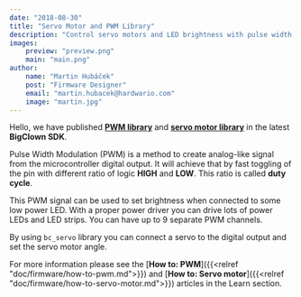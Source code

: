```yaml
---
date: "2018-08-30"
title: "Servo Motor and PWM Library"
description: "Control servo motors and LED brightness with pulse width modulation."
images:
    preview: "preview.png"
    main: "main.png"
author:
    name: "Martin Hubáček"
    post: "Firmware Designer"
    email: "martin.hubacek@hardwario.com"
    image: "martin.jpg"
---
```


Hello, we have published [**PWM library**](http://sdk.bigclown.com/group__bc__pwm.html) and [**servo motor library**](http://sdk.bigclown.com/group__bc__servo.html) in the latest **BigClown SDK**.

Pulse Width Modulation (PWM) is a method to create analog-like signal from the microcontroller digital output. It will achieve that by fast toggling of the pin with different ratio of logic **HIGH** and **LOW**. This ratio is called **duty cycle**.

This PWM signal can be used to set brightness when connected to some low power LED. With a proper power driver you can drive lots of power LEDs and LED strips. You can have up to 9 separate PWM channels.

By using `bc_servo` library you can connect a servo to the digital output and set the servo motor angle.

For more information please see the [**How to: PWM**]({{<relref "doc/firmware/how-to-pwm.md">}}) and [**How to: Servo motor**]({{<relref "doc/firmware/how-to-servo-motor.md">}}) articles in the Learn section.
